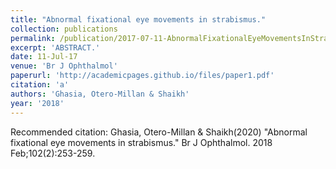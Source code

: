```yaml
---
title: "Abnormal fixational eye movements in strabismus."
collection: publications
permalink: /publication/2017-07-11-AbnormalFixationalEyeMovementsInStrabismus_
excerpt: 'ABSTRACT.'
date: 11-Jul-17
venue: 'Br J Ophthalmol'
paperurl: 'http://academicpages.github.io/files/paper1.pdf'
citation: 'a'
authors: 'Ghasia, Otero-Millan & Shaikh'
year: '2018'
---
```


Recommended citation: Ghasia, Otero-Millan & Shaikh(2020) "Abnormal fixational eye movements in strabismus." Br J Ophthalmol. 2018 Feb;102(2):253-259. 
